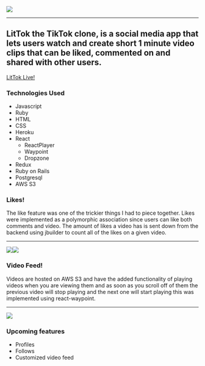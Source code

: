 ![](https://i.imgur.com/FUON2YS.png)

***

## LitTok the TikTok clone, is a social media app that lets users watch and create short 1 minute video clips that can be liked, commented on and shared with other users.
[LitTok Live!](https://littok.herokuapp.com/#/)

### Technologies Used
* Javascript
* Ruby
* HTML
* CSS
* Heroku
* React
  * ReactPlayer
  * Waypoint
  * Dropzone
* Redux
* Ruby on Rails
* Postgresql
* AWS S3

### Likes!
The like feature was one of the trickier things I had to piece together. Likes were implemented as a polymorphic association since users can like both comments and video. The amount of likes a video has is sent down from the backend using jbuilder to count all of the likes on a given video.

***

![](https://media3.giphy.com/media/l4jPpqXzcFGnpY7yer/giphy.gif)![](https://media3.giphy.com/media/RJQ8LHFoQ2T4zAg2K2/giphy.gif)

### Video Feed!
Videos are hosted on AWS S3 and have the added functionality of playing videos when you are viewing them and as soon as you scroll off of them the previous video will stop playing and the next one will start playing this was implemented using react-waypoint.

***

![](https://media0.giphy.com/media/UodCdHkswWA0QYmAwA/giphy.gif)


### Upcoming features
* Profiles
* Follows
* Customized video feed
